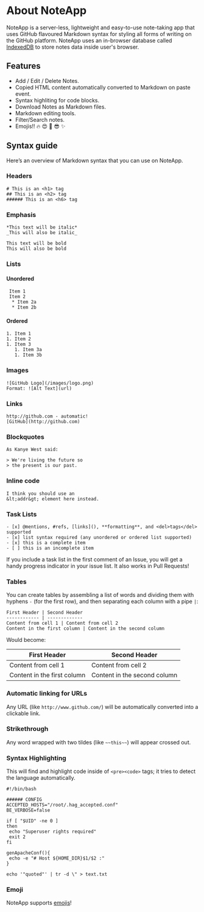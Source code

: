 # About NoteApp

NoteApp is a server-less, lightweight and easy-to-use note-taking app that uses GitHub flavoured Markdown syntax for styling all forms of writing on the GitHub platform. NoteApp uses an in-browser database called [IndexedDB](https://developer.mozilla.org/en-US/docs/Web/API/IndexedDB_API) to store notes data inside user's browser.

Features 
------------
- Add / Edit / Delete Notes.
- Copied HTML content automatically converted to Markdown on paste event.
- Syntax highliting for code blocks.
- Download Notes as Markdown files.
- Markdown editing tools.
- Filter/Search notes.
- Emojis!! :fire: :heart_eyes: :star2: :sunglasses: :sparkles: 

Syntax guide
------------

Here’s an overview of Markdown syntax that you can use on NoteApp.

### Headers

    # This is an <h1> tag
    ## This is an <h2> tag
    ###### This is an <h6> tag

### Emphasis

    *This text will be italic*
    _This will also be italic_
    
    This text will be bold
    This will also be bold

### Lists

#### Unordered

     Item 1
     Item 2
      * Item 2a
      * Item 2b

#### Ordered

    1. Item 1
    1. Item 2
    1. Item 3
       1. Item 3a
       1. Item 3b

### Images

    ![GitHub Logo](/images/logo.png)
    Format: ![Alt Text](url)

### Links

    http://github.com - automatic!
    [GitHub](http://github.com)

### Blockquotes

    As Kanye West said:
    
    > We're living the future so
    > the present is our past.

### Inline code

    I think you should use an
    &lt;addr&gt; element here instead.

### Task Lists

    - [x] @mentions, #refs, [links](), **formatting**, and <del>tags</del> supported
    - [x] list syntax required (any unordered or ordered list supported)
    - [x] this is a complete item
    - [ ] this is an incomplete item

If you include a task list in the first comment of an Issue, you will get a handy progress indicator in your issue list. It also works in Pull Requests!

### Tables

You can create tables by assembling a list of words and dividing them with hyphens `-` (for the first row), and then separating each column with a pipe `|`:

    First Header | Second Header
    ------------ | -------------
    Content from cell 1 | Content from cell 2
    Content in the first column | Content in the second column

Would become:

| First Header | Second Header |
| --- | --- |
| Content from cell 1 | Content from cell 2 |
| Content in the first column | Content in the second column |

### Automatic linking for URLs

Any URL (like `http://www.github.com/`) will be automatically converted into a clickable link.

### Strikethrough

Any word wrapped with two tildes (like `~~this~~`) will appear crossed out.


### Syntax Highlighting

This will find and highlight code inside of `<pre><code>` tags; it tries to detect the language automatically.


```
#!/bin/bash

###### CONFIG
ACCEPTED_HOSTS="/root/.hag_accepted.conf"
BE_VERBOSE=false

if [ "$UID" -ne 0 ]
then
 echo "Superuser rights required"
 exit 2
fi

genApacheConf(){
 echo -e "# Host ${HOME_DIR}$1/$2 :"
}

echo '"quoted"' | tr -d \" > text.txt
```

### Emoji

NoteApp supports [emojis](https://www.webfx.com/tools/emoji-cheat-sheet/)!